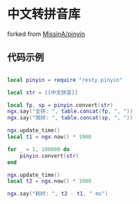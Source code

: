 # 中文转拼音库

forked from [MissinA/pinyin](https://github.com/MissinA/pinyin)

## 代码示例
```lua

local pinyin = require "resty.pinyin"

local str = [[中文拼音]]

local fp, sp = pinyin.convert(str)
ngx.say("全拼: ", table.concat(fp, ", "))
ngx.say("简拼: ", table.concat(sp, ", "))

ngx.update_time()
local t1 = ngx.now() * 1000

for _ = 1, 100000 do
    pinyin.convert(str)
end

ngx.update_time()
local t2 = ngx.now() * 1000

ngx.say("耗时: ", t2 - t1, " ms")

```
